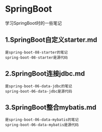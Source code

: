 # SpringBoot
学习SpringBoot时的一些笔记

## 1.SpringBoot自定义starter.md
    是spring-boot-08-starter的笔记
    spring-boot-08-starter是源代码
    
## 2.SpringBoot连接jdbc.md
    是spring-boot-06-data-jdbc的笔记
    spring-boot-06-data-jdbc是源代码

## 3.SpringBoot整合mybatis.md
    是spring-boot-06-data-mybatis的笔记
    spring-boot-06-data-mybatis是源代码

